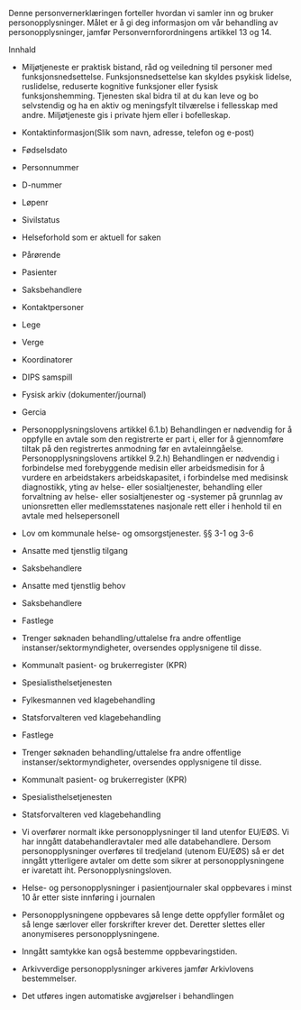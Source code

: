<!-- title: Miljøtjenester til personer mellom 18 og 67 år -->


  

Denne personvernerklæringen forteller hvordan vi samler inn og bruker personopplysninger. Målet er å gi deg informasjon om vår behandling av personopplysninger, jamfør Personvernforordningens artikkel 13 og 14.

  

Innhald

*   Miljøtjeneste er praktisk bistand, råd og veiledning til personer med funksjonsnedsettelse. Funksjonsnedsettelse kan skyldes psykisk lidelse, ruslidelse, reduserte kognitive funksjoner eller fysisk funksjonshemming. Tjenesten skal bidra til at du kan leve og bo selvstendig og ha en aktiv og meningsfylt tilværelse i fellesskap med andre. Miljøtjeneste gis i private hjem eller i bofelleskap.  
    
*   Kontaktinformasjon(Slik som navn, adresse, telefon og e-post)  
    
*   Fødselsdato  
    
*   Personnummer  
    
*   D-nummer  
    
*   Løpenr  
    
*   Sivilstatus  
    
*   Helseforhold som er aktuell for saken  
    
*   Pårørende  
    
*   Pasienter  
    
*   Saksbehandlere  
    
*   Kontaktpersoner  
    
*   Lege  
    
*   Verge  
    
*   Koordinatorer  
    
*   DIPS samspill  
    
*   Fysisk arkiv (dokumenter/journal)  
    
*   Gercia  
    
*   Personopplysningslovens artikkel 6.1.b) Behandlingen er nødvendig for å oppfylle en avtale som den registrerte er part i, eller for å gjennomføre tiltak på den registrertes anmodning før en avtaleinngåelse. Personopplysningslovens artikkel 9.2.h) Behandlingen er nødvendig i forbindelse med forebyggende medisin eller arbeidsmedisin for å vurdere en arbeidstakers arbeidskapasitet, i forbindelse med medisinsk diagnostikk, yting av helse- eller sosialtjenester, behandling eller forvaltning av helse- eller sosialtjenester og -systemer på grunnlag av unionsretten eller medlemsstatenes nasjonale rett eller i henhold til en avtale med helsepersonell  
    
*   Lov om kommunale helse- og omsorgstjenester. §§ 3-1 og 3-6  
    
*   Ansatte med tjenstlig tilgang  
    
*   Saksbehandlere  
    
*   Ansatte med tjenstlig behov  
    
*   Saksbehandlere  
    
*   Fastlege  
    
*   Trenger søknaden behandling/uttalelse fra andre offentlige instanser/sektormyndigheter, oversendes opplysnigene til disse.  
    
*   Kommunalt pasient- og brukerregister (KPR)  
    
*   Spesialisthelsetjenesten  
    
*   Fylkesmannen ved klagebehandling  
    
*   Statsforvalteren ved klagebehandling  
    
*   Fastlege  
    
*   Trenger søknaden behandling/uttalelse fra andre offentlige instanser/sektormyndigheter, oversendes opplysnigene til disse.  
    
*   Kommunalt pasient- og brukerregister (KPR)  
    
*   Spesialisthelsetjenesten  
    
*   Statsforvalteren ved klagebehandling  
    
*   Vi overfører normalt ikke personopplysninger til land utenfor EU/EØS. Vi har inngått databehandleravtaler med alle databehandlere. Dersom personopplysninger overføres til tredjeland (utenom EU/EØS) så er det inngått ytterligere avtaler om dette som sikrer at personopplysningene er ivaretatt iht. Personopplysningsloven.  
    
*   Helse- og personopplysninger i pasientjournaler skal oppbevares i minst 10 år etter siste innføring i journalen  
    
*   Personopplysningene oppbevares så lenge dette oppfyller formålet og så lenge særlover eller forskrifter krever det. Deretter slettes eller anonymiseres personopplysningene.  
    
*   Inngått samtykke kan også bestemme oppbevaringstiden.  
    
*   Arkivverdige personopplysninger arkiveres jamfør Arkivlovens bestemmelser.  
    
*   Det utføres ingen automatiske avgjørelser i behandlingen